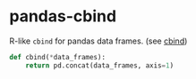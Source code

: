# pandas-cbind
R-like `cbind` for pandas data frames. (see [cbind](https://stat.ethz.ch/R-manual/R-devel/library/base/html/cbind.html))

```python
def cbind(*data_frames):
    return pd.concat(data_frames, axis=1)
```
